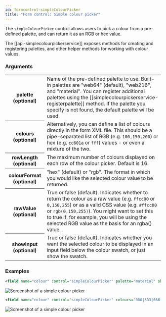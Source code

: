 ```yaml
---
id: formcontrol-simpleColourPicker
title: "Form control: Simple colour picker"
---
```


The `simpleColourPicker` control allows users to pick a colour from a pre-defined palette, and can return it as an RGB or hex value.

The [[api-simplecolourpickerservice]] exposes methods for creating and registering palettes, and other helper methods for working with colour values.


### Arguments

<div class="table-responsive">
    <table class="table">
        <tbody>
            <tr>
                <th>palette (optional)</th>
                <td>
                    Name of the pre-defined palette to use. Built-in palettes are "web64" (default), "web216", and "material". You can register additional palettes using the [[simplecolourpickerservice-registerpalette]] method. If the palette you specify is not found, the default palette will be used.
                </td>
            </tr>
            <tr>
                <th>colours (optional)</th>
                <td>
                    Alternatively, you can define a list of colours directly in the form XML file. This should be a pipe-separated list of RGB (e.g. <code>100,150,200</code>) or hex (e.g. <code>cc601a</code> or <code>fff</code>) values - or even a mixture of the two.
                </td>
            </tr>
            <tr>
                <th>rowLength (optional)</th>
                <td>
                    The maximum number of colours displayed on each row of the colour picker. Default is 16.
                </td>
            </tr>
            <tr>
                <th>colourFormat (optional)</th>
                <td>
                    "hex" (default) or "rgb". The format in which you would like the selected colour value to be returned.
                </td>
            </tr>
            <tr>
                <th>rawValue (optional)</th>
                <td>
                    True or false (default). Indicates whether to return the colour as a raw value (e.g. <code>ffcc00</code> or <code>0,150,255</code>) or as a valid CSS value (e.g. <code>#ffcc00</code> or <code>rgb(0,150,255)</code>). You might want to set this to true if, for example, you will be using the selected RGB value as the basis for an rgba() value.
                </td>
            </tr>
            <tr>
                <th>showInput (optional)</th>
                <td>
                    True or false (default). Indicates whether you want the selected colour to be displayed in an input field below the colour swatch, or just show the swatch.
                </td>
            </tr>
        </tbody>
    </table>
</div>

### Examples

```xml
<field name="colour" control="simpleColourPicker" palette="material" showInput="true" colourFormat="rgb" />
```

![Screenshot of a simple colour picker](images/screenshots/simpleColourPicker1.png)


```xml
<field name="colour" control="simpleColourPicker" colours="000|333|666|999|ccc|fff" rowLength="3" />
```

![Screenshot of a simple colour picker](images/screenshots/simpleColourPicker2.png)
